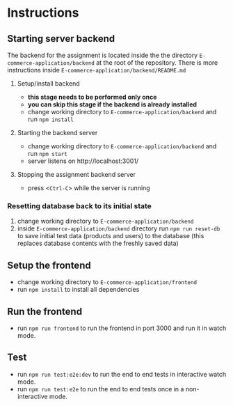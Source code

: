 <!-- @format -->

# Instructions

## Starting server backend

The backend for the assignment is located inside the the directory `E-commerce-application/backend`
at the root of the repository. There is more instructions inside `E-commerce-application/backend/README.md`

1. Setup/install backend

   - **this stage needs to be performed only once**
   - **you can skip this stage if the backend is already installed**
   - change working directory to `E-commerce-application/backend` and run `npm install`

2. Starting the backend server

   - change working directory to `E-commerce-application/backend` and run `npm start`
   - server listens on http://localhost:3001/

3. Stopping the assignment backend server
   - press <`Ctrl-C`> while the server is running

### Resetting database back to its initial state

1. change working directory to `E-commerce-application/backend`
2. inside `E-commerce-application/backend` directory run `npm run reset-db` to save initial
   test data (products and users) to the database
   (this replaces database contents with the freshly saved data)

## Setup the frontend

- change working directory to `E-commerce-application/frontend`
- run `npm install` to install all dependencies

## Run the frontend

- run `npm run frontend` to run the frontend in port 3000 and run it in watch mode.

## Test

- run `npm run test:e2e:dev` to run the end to end tests in interactive watch mode.
- run `npm run test:e2e` to run the end to end tests once in a non-interactive mode.
